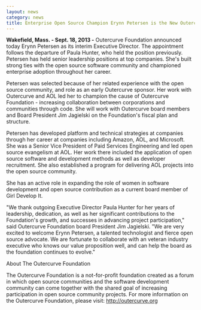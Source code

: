 ```yaml
---
layout: news
category: news
title: Enterprise Open Source Champion Erynn Petersen is the New Outercurve Foundation Executive Director
---
```

**Wakefield, Mass. - Sept. 18, 2013 -** Outercurve Foundation announced today Erynn Petersen as its interim Executive Director. The appointment follows the departure of Paula Hunter, who held the position previously. Petersen has held senior leadership positions at top companies. She's built strong ties with the open source software community and championed enterprise adoption throughout her career.

Petersen was selected because of her related experience with the open source community, and role as an early Outercurve sponsor. Her work with Outercurve and AOL led her to champion the cause of Outercurve Foundation - increasing collaboration between corporations and communities through code. She will work with Outercurve board members and Board President Jim Jagielski on the Foundation's fiscal plan and structure.

Petersen has developed platform and technical strategies at companies through her career at companies including Amazon, AOL, and Microsoft. She was a Senior Vice President of Paid Services Engineering and led open source evangelism at AOL. Her work there included the application of open source software and development methods as well as developer recruitment. She also established a program for delivering AOL projects into the open source community.

She has an active role in expanding the role of women in software development and open source contribution as a current board member of Girl Develop It.

"We thank outgoing Executive Director Paula Hunter for her years of leadership, dedication, as well as her significant contributions to the Foundation's growth, and successes in advancing project participation," said Outercurve Foundation board President Jim Jagielski. "We are very excited to welcome Erynn Petersen, a talented technologist and fierce open source advocate. We are fortunate to collaborate with an veteran industry executive who knows our value proposition well, and can help the board as the foundation continues to evolve."

About The Outercurve Foundation

The Outercurve Foundation is a not-for-profit foundation created as a forum in which open source communities and the software development community can come together with the shared goal of increasing participation in open source community projects. For more information on the Outercurve Foundation, please visit: http://outercurve.org
